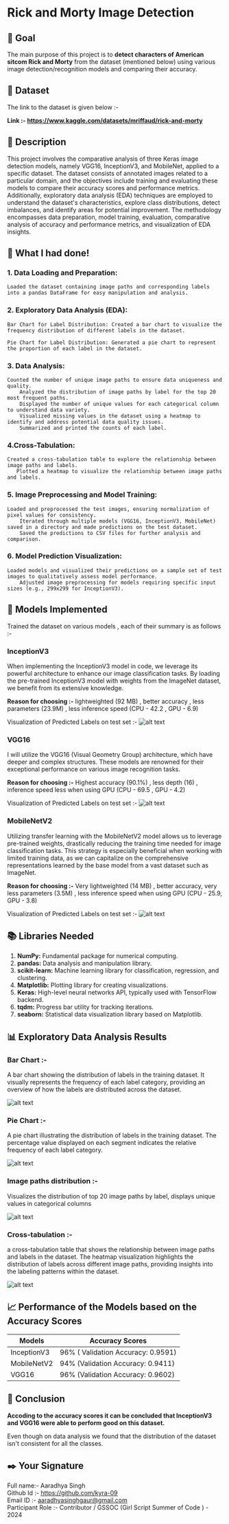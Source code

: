 # Rick and Morty Image Detection

## 🎯 Goal
The main purpose of this project is to     **detect characters of American sitcom Rick and Morty** from the dataset (mentioned below) using various image detection/recognition models and comparing their accuracy.

## 🧵 Dataset

The link to the dataset is given below :-

**Link :- https://www.kaggle.com/datasets/mriffaud/rick-and-morty**

## 🧾 Description

This project involves the comparative analysis of three Keras image detection models, namely VGG16, InceptionV3, and MobileNet, applied to a specific dataset. The dataset consists of annotated images related to a particular domain, and the objectives include training and evaluating these models to compare their accuracy scores and performance metrics. Additionally, exploratory data analysis (EDA) techniques are employed to understand the dataset's characteristics, explore class distributions, detect imbalances, and identify areas for potential improvement. The methodology encompasses data preparation, model training, evaluation, comparative analysis of accuracy and performance metrics, and visualization of EDA insights. 

## 🧮 What I had done!

### 1. Data Loading and Preparation:
    Loaded the dataset containing image paths and corresponding labels into a pandas DataFrame for easy manipulation and analysis.

### 2. Exploratory Data Analysis (EDA):
    Bar Chart for Label Distribution: Created a bar chart to visualize the frequency distribution of different labels in the dataset.

    Pie Chart for Label Distribution: Generated a pie chart to represent the proportion of each label in the dataset.

### 3. Data Analysis:
    Counted the number of unique image paths to ensure data uniqueness and quality.
        Analyzed the distribution of image paths by label for the top 20 most frequent paths.
        Displayed the number of unique values for each categorical column to understand data variety.
        Visualized missing values in the dataset using a heatmap to identify and address potential data quality issues.
        Summarized and printed the counts of each label.

### 4.Cross-Tabulation:
    Created a cross-tabulation table to explore the relationship between image paths and labels.
       Plotted a heatmap to visualize the relationship between image paths and labels.

### 5. Image Preprocessing and Model Training:
    Loaded and preprocessed the test images, ensuring normalization of pixel values for consistency.
        Iterated through multiple models (VGG16, InceptionV3, MobileNet) saved in a directory and made predictions on the test dataset.
        Saved the predictions to CSV files for further analysis and comparison.

### 6. Model Prediction Visualization:
    Loaded models and visualized their predictions on a sample set of test images to qualitatively assess model performance.
        Adjusted image preprocessing for models requiring specific input sizes (e.g., 299x299 for InceptionV3).

## 🚀 Models Implemented

Trained the dataset on various models , each of their summary is as follows :-

### InceptionV3
When implementing the InceptionV3 model in code, we leverage its powerful architecture to enhance our image classification tasks. By loading the pre-trained InceptionV3 model with weights from the ImageNet dataset, we benefit from its extensive knowledge. 

**Reason for choosing :-** 
lightweighted (92 MB) , better accuracy , less parameters (23.9M) , less inference speed (CPU - 42.2 , GPU - 6.9)

Visualization of Predicted Labels on test set :-
![alt text](../Images/InceptionV3_prediction.png)


### VGG16
I will utilize the VGG16 (Visual Geometry Group) architecture, which have deeper and complex structures. These models are renowned for their exceptional performance on various image recognition tasks. 

**Reason for choosing :-** 
 Highest accuracy (90.1%) , less depth (16) , inference speed less when using GPU (CPU - 69.5 , GPU - 4.2)

Visualization of Predicted Labels on test set :-
![alt text](../Images/VGG16_prediction.png)


### MobileNetV2
Utilizing transfer learning with the MobileNetV2 model allows us to leverage pre-trained weights, drastically reducing the training time needed for image classification tasks. This strategy is especially beneficial when working with limited training data, as we can capitalize on the comprehensive representations learned by the base model from a vast dataset such as ImageNet.

**Reason for choosing :-** 
 Very lightweighted (14 MB) , better accuracy, very less parameters (3.5M) , less inference speed when using GPU (CPU - 25.9, GPU - 3.8)

Visualization of Predicted Labels on test set :-
![alt text](../Images/MobileNetV2_prediction.png)

## 📚 Libraries Needed

1. **NumPy:** Fundamental package for numerical computing.
2. **pandas:** Data analysis and manipulation library.
3. **scikit-learn:** Machine learning library for classification, regression, and clustering.
4.  **Matplotlib:** Plotting library for creating visualizations.
5.  **Keras:** High-level neural networks API, typically used with TensorFlow backend.
6. **tqdm:** Progress bar utility for tracking iterations.
7. **seaborn:** Statistical data visualization library based on Matplotlib.

## 📊 Exploratory Data Analysis Results

### Bar Chart :-
 A bar chart showing the distribution of labels in the training dataset. It visually represents the frequency of each label category, providing an overview of how the labels are distributed across the dataset.

![alt text](../Images/bar.png)

### Pie Chart :-
A pie chart illustrating the distribution of labels in the training dataset. The percentage value displayed on each segment indicates the relative frequency of each label category.

![alt text](../Images/pie.png)

### Image paths distribution :-
 Visualizes the distribution of top 20 image paths by label, displays unique values in categorical columns

![alt text](../Images/path_distribution.png)

### Cross-tabulation :-
a cross-tabulation table that shows the relationship between image paths and labels in the dataset. The heatmap visualization highlights the distribution of labels across different image paths, providing insights into the labeling patterns within the dataset.

![alt text](../Images/cross_tabulation.png)

## 📈 Performance of the Models based on the Accuracy Scores

| Models      |       Accuracy Scores|
|------------ |------------|
|InceptionV3  |96% ( Validation Accuracy: 0.9591)|
|MobileNetV2  | 94% (Validation Accuracy: 0.9411) |
|VGG16        | 96% (Validation Accuracy: 0.9602) |


## 📢 Conclusion

**Accoding to the accuracy scores it can be concluded that InceptionV3 and VGG16 were able to perform good on this dataset.**

 Even though on data analysis we found that the distribution of the dataset isn't consistent for all the classes.

## ✒️ Your Signature

Full name:- Aaradhya Singh                      
Github Id :- https://github.com/kyra-09  
Email ID :- aaradhyasinghgaur@gmail.com  
Participant Role :- Contributor / GSSOC (Girl Script Summer of Code ) - 2024